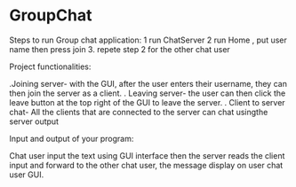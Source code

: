 # GroupChat

Steps to run Group chat application:
1 run ChatServer
2 run Home , put user name then press join 
3. repete step 2 for the other chat user 

Project functionalities:

.Joining server- with the GUI, after the user enters their username, they can then join the server as a client.
. Leaving server- the user can then click the leave button at the top right of the GUI to leave the server.
. Client to server chat- All the clients that are connected to the server can chat usingthe server output

Input and output of your program:

Chat user input the text using GUI interface then the server reads the client input and
forward to the other chat user, the message display on user chat user GUI.
